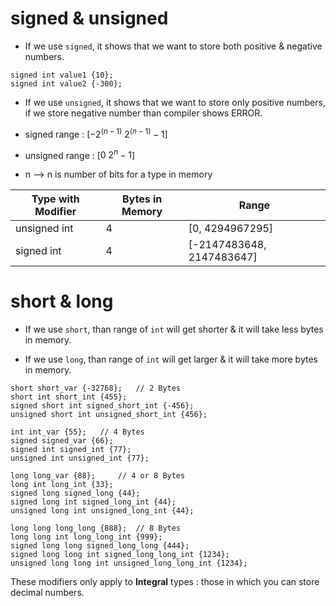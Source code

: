 # signed & unsigned

 * If we use `signed`, it shows that we want to store both positive & negative numbers.

 ```
 signed int value1 {10};
 signed int value2 {-300};
 ```

 * If we use `unsigned`, it shows that we want to store only positive numbers, if we store negative number than compiler shows ERROR.

 * signed range : [$`-2^(n-1) ~ 2^(n-1)-1`$]
 * unsigned range : [$`0 ~ 2^n - 1`$]

 * n --> n is number of bits for a type in memory

| Type with Modifier | Bytes in Memory | Range |
|---|---|---|
| unsigned int | 4 | [0, 4294967295] |
| signed int | 4 | [-2147483648, 2147483647] |

# short & long

 * If we use `short`, than range of `int` will get shorter & it will take less bytes in memory.

 * If we use `long`, than range of `int` will get larger & it will take more bytes in memory.

```
short short_var {-32768};   // 2 Bytes
short int short_int {455};
signed short int signed_short_int {-456};
unsigned short int unsigned_short_int {456};

int int_var {55};   // 4 Bytes
signed signed_var {66}; 
signed int signed_int {77};
unsigned int unsigned_int {77};

long long_var {88};     // 4 or 8 Bytes
long int long_int {33}; 
signed long signed_long {44};
signed long int signed_long_int {44};
unsigned long int unsigned_long_int {44};

long long long_long {888};  // 8 Bytes
long long int long_long_int {999};
signed long long signed_long_long {444};
signed long long int signed_long_long_int {1234};
unsigned long long int unsigned_long_long_int {1234};
```

These modifiers only apply to **Integral** types : those in which you can store decimal numbers.
